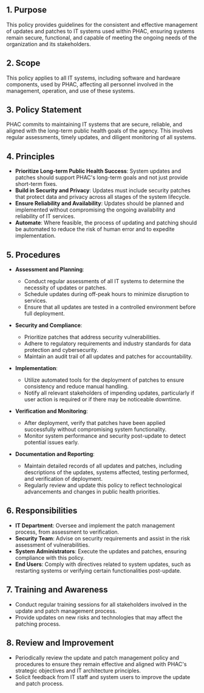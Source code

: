
## 1. Purpose
This policy provides guidelines for the consistent and effective management of updates and patches to IT systems used within PHAC, ensuring systems remain secure, functional, and capable of meeting the ongoing needs of the organization and its stakeholders.

## 2. Scope
This policy applies to all IT systems, including software and hardware components, used by PHAC, affecting all personnel involved in the management, operation, and use of these systems.

## 3. Policy Statement
PHAC commits to maintaining IT systems that are secure, reliable, and aligned with the long-term public health goals of the agency. This involves regular assessments, timely updates, and diligent monitoring of all systems.

## 4. Principles
- **Prioritize Long-term Public Health Success**: System updates and patches should support PHAC's long-term goals and not just provide short-term fixes.
- **Build in Security and Privacy**: Updates must include security patches that protect data and privacy across all stages of the system lifecycle.
- **Ensure Reliability and Availability**: Updates should be planned and implemented without compromising the ongoing availability and reliability of IT services.
- **Automate**: Where feasible, the process of updating and patching should be automated to reduce the risk of human error and to expedite implementation.

## 5. Procedures
- **Assessment and Planning**:
  - Conduct regular assessments of all IT systems to determine the necessity of updates or patches.
  - Schedule updates during off-peak hours to minimize disruption to services.
  - Ensure that all updates are tested in a controlled environment before full deployment.

- **Security and Compliance**:
  - Prioritize patches that address security vulnerabilities.
  - Adhere to regulatory requirements and industry standards for data protection and cybersecurity.
  - Maintain an audit trail of all updates and patches for accountability.

- **Implementation**:
  - Utilize automated tools for the deployment of patches to ensure consistency and reduce manual handling.
  - Notify all relevant stakeholders of impending updates, particularly if user action is required or if there may be noticeable downtime.

- **Verification and Monitoring**:
  - After deployment, verify that patches have been applied successfully without compromising system functionality.
  - Monitor system performance and security post-update to detect potential issues early.

- **Documentation and Reporting**:
  - Maintain detailed records of all updates and patches, including descriptions of the updates, systems affected, testing performed, and verification of deployment.
  - Regularly review and update this policy to reflect technological advancements and changes in public health priorities.

## 6. Responsibilities
- **IT Department**: Oversee and implement the patch management process, from assessment to verification.
- **Security Team**: Advise on security requirements and assist in the risk assessment of vulnerabilities.
- **System Administrators**: Execute the updates and patches, ensuring compliance with this policy.
- **End Users**: Comply with directives related to system updates, such as restarting systems or verifying certain functionalities post-update.

## 7. Training and Awareness
- Conduct regular training sessions for all stakeholders involved in the update and patch management process.
- Provide updates on new risks and technologies that may affect the patching process.

## 8. Review and Improvement
- Periodically review the update and patch management policy and procedures to ensure they remain effective and aligned with PHAC's strategic objectives and IT architecture principles.
- Solicit feedback from IT staff and system users to improve the update and patch process.
